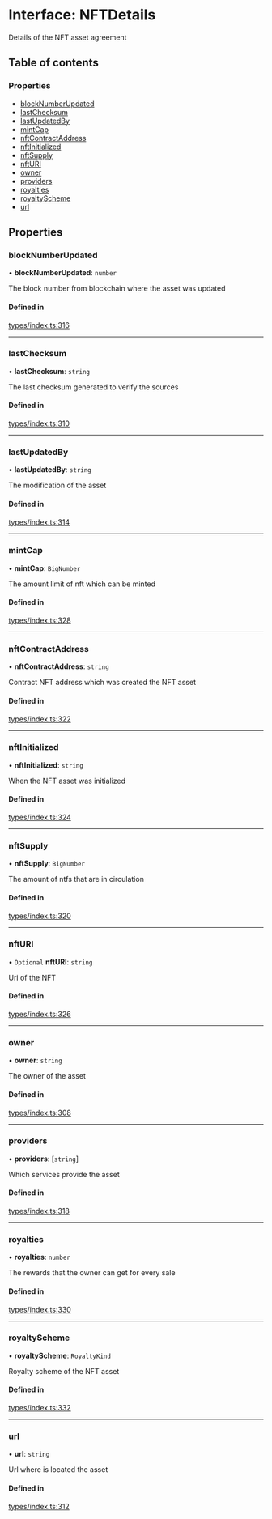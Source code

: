 # Interface: NFTDetails

Details of the NFT asset agreement

## Table of contents

### Properties

- [blockNumberUpdated](NFTDetails.md#blocknumberupdated)
- [lastChecksum](NFTDetails.md#lastchecksum)
- [lastUpdatedBy](NFTDetails.md#lastupdatedby)
- [mintCap](NFTDetails.md#mintcap)
- [nftContractAddress](NFTDetails.md#nftcontractaddress)
- [nftInitialized](NFTDetails.md#nftinitialized)
- [nftSupply](NFTDetails.md#nftsupply)
- [nftURI](NFTDetails.md#nfturi)
- [owner](NFTDetails.md#owner)
- [providers](NFTDetails.md#providers)
- [royalties](NFTDetails.md#royalties)
- [royaltyScheme](NFTDetails.md#royaltyscheme)
- [url](NFTDetails.md#url)

## Properties

### blockNumberUpdated

• **blockNumberUpdated**: `number`

The block number from blockchain where the asset was updated

#### Defined in

[types/index.ts:316](https://github.com/nevermined-io/react-components/blob/01310ab/catalog/src/types/index.ts#L316)

___

### lastChecksum

• **lastChecksum**: `string`

The last checksum generated to verify the sources

#### Defined in

[types/index.ts:310](https://github.com/nevermined-io/react-components/blob/01310ab/catalog/src/types/index.ts#L310)

___

### lastUpdatedBy

• **lastUpdatedBy**: `string`

The modification of the asset

#### Defined in

[types/index.ts:314](https://github.com/nevermined-io/react-components/blob/01310ab/catalog/src/types/index.ts#L314)

___

### mintCap

• **mintCap**: `BigNumber`

The amount limit of nft which can be minted

#### Defined in

[types/index.ts:328](https://github.com/nevermined-io/react-components/blob/01310ab/catalog/src/types/index.ts#L328)

___

### nftContractAddress

• **nftContractAddress**: `string`

Contract NFT address which was created the NFT asset

#### Defined in

[types/index.ts:322](https://github.com/nevermined-io/react-components/blob/01310ab/catalog/src/types/index.ts#L322)

___

### nftInitialized

• **nftInitialized**: `string`

When the NFT asset was initialized

#### Defined in

[types/index.ts:324](https://github.com/nevermined-io/react-components/blob/01310ab/catalog/src/types/index.ts#L324)

___

### nftSupply

• **nftSupply**: `BigNumber`

The amount of ntfs that are in circulation

#### Defined in

[types/index.ts:320](https://github.com/nevermined-io/react-components/blob/01310ab/catalog/src/types/index.ts#L320)

___

### nftURI

• `Optional` **nftURI**: `string`

Uri of the NFT

#### Defined in

[types/index.ts:326](https://github.com/nevermined-io/react-components/blob/01310ab/catalog/src/types/index.ts#L326)

___

### owner

• **owner**: `string`

The owner of the asset

#### Defined in

[types/index.ts:308](https://github.com/nevermined-io/react-components/blob/01310ab/catalog/src/types/index.ts#L308)

___

### providers

• **providers**: [`string`]

Which services provide the asset

#### Defined in

[types/index.ts:318](https://github.com/nevermined-io/react-components/blob/01310ab/catalog/src/types/index.ts#L318)

___

### royalties

• **royalties**: `number`

The rewards that the owner can get for every sale

#### Defined in

[types/index.ts:330](https://github.com/nevermined-io/react-components/blob/01310ab/catalog/src/types/index.ts#L330)

___

### royaltyScheme

• **royaltyScheme**: `RoyaltyKind`

Royalty scheme of the NFT asset

#### Defined in

[types/index.ts:332](https://github.com/nevermined-io/react-components/blob/01310ab/catalog/src/types/index.ts#L332)

___

### url

• **url**: `string`

Url where is located the asset

#### Defined in

[types/index.ts:312](https://github.com/nevermined-io/react-components/blob/01310ab/catalog/src/types/index.ts#L312)
